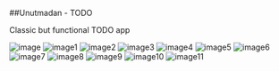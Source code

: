 ##Unutmadan - TODO

Classic but functional TODO app

![image](https://github.com/berkedursunoglu/Unutmadan-review/blob/master/ss1.png?raw=true)
![image1](https://github.com/berkedursunoglu/Unutmadan-review/blob/master/ss2.png?raw=true)
![image2](https://github.com/berkedursunoglu/Unutmadan-review/blob/master/ss3.png?raw=true)
![image3](https://github.com/berkedursunoglu/Unutmadan-review/blob/master/ss5.png?raw=true)
![image4](https://github.com/berkedursunoglu/Unutmadan-review/blob/master/ss6.png?raw=true)
![image5](https://github.com/berkedursunoglu/Unutmadan-review/blob/master/ss4.png?raw=true)
![image6](https://github.com/berkedursunoglu/Unutmadan-review/blob/master/Screenshot_1.png?raw=true)
![image7](https://github.com/berkedursunoglu/Unutmadan-review/blob/master/ss7.png?raw=true)
![image8](https://github.com/berkedursunoglu/Unutmadan-review/blob/master/ss8.png?raw=true)
![image9](https://github.com/berkedursunoglu/Unutmadan-review/blob/master/ss9.png?raw=true)
![image10](https://github.com/berkedursunoglu/Unutmadan-review/blob/master/ss10.png?raw=true)
![image11](https://github.com/berkedursunoglu/Unutmadan-review/blob/master/ss11.png?raw=true)

